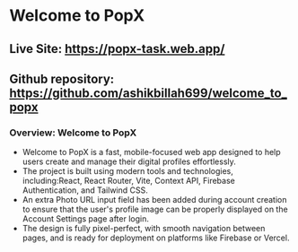 # Welcome to PopX

## Live Site: https://popx-task.web.app/
## Github repository: https://github.com/ashikbillah699/welcome_to_popx

### Overview: Welcome to PopX
* Welcome to PopX is a fast, mobile-focused web app designed to help users create and manage their digital profiles effortlessly.
* The project is built using modern tools and technologies, including:React, React Router, Vite, Context API, Firebase Authentication, and Tailwind CSS.
* An extra Photo URL input field has been added during account creation to ensure that the user's profile image can be properly displayed on the Account Settings page after login.
* The design is fully pixel-perfect, with smooth navigation between pages, and is ready for deployment on platforms like Firebase or Vercel.
